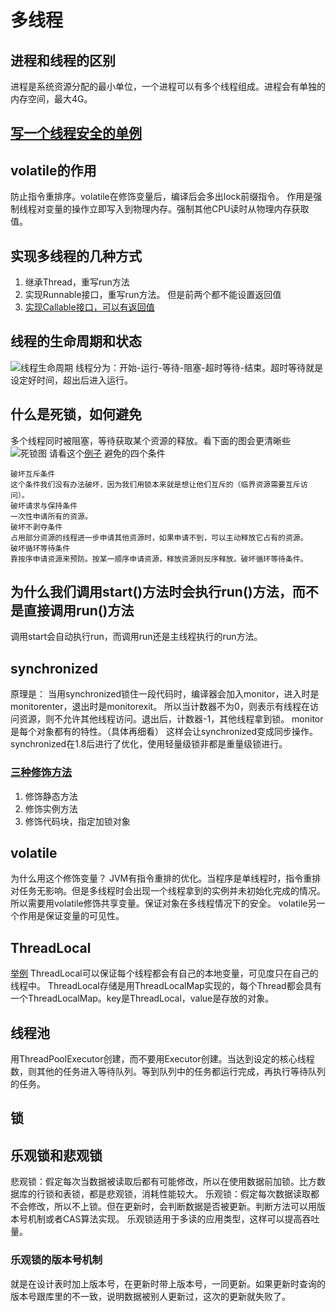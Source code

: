# 多线程
## 进程和线程的区别
进程是系统资源分配的最小单位，一个进程可以有多个线程组成。进程会有单独的内存空间，最大4G。
## [写一个线程安全的单例](../../src/main/java/com/vaga/java/concurrent/singleton)
## volatile的作用
防止指令重排序。volatile在修饰变量后，编译后会多出lock前缀指令。
作用是强制线程对变量的操作立即写入到物理内存。强制其他CPU读时从物理内存获取值。
## 实现多线程的几种方式
1. 继承Thread，重写run方法
2. 实现Runnable接口，重写run方法。
但是前两个都不能设置返回值
3. [实现Callable接口，可以有返回值](../../src/main/java/com/vaga/java/concurrent/thread/CallTarget.java)
## 线程的生命周期和状态
![线程生命周期](https://camo.githubusercontent.com/e518e038e37c2d27abb394b00b438d347466c90c/68747470733a2f2f6d792d626c6f672d746f2d7573652e6f73732d636e2d6265696a696e672e616c6979756e63732e636f6d2f31392d312d32392f4a6176612b2545372542412542462545372541382538422545372538412542362545362538302538312545352538462539382545382542462538312e706e67)
线程分为：开始-运行-等待-阻塞-超时等待-结束。超时等待就是设定好时间，超出后进入运行。
## 什么是死锁，如何避免
多个线程同时被阻塞，等待获取某个资源的释放。看下面的图会更清晰些
![死锁图](https://camo.githubusercontent.com/3903a4dc24008be52f72bad23498808b5a743c35/68747470733a2f2f6d792d626c6f672d746f2d7573652e6f73732d636e2d6265696a696e672e616c6979756e63732e636f6d2f323031392d342f323031392d34254536254144254242254539253934253831312e706e67)
请看这个[例子](../../src/main/java/com/vaga/java/concurrent/thread/DeadLock.java)
避免的四个条件
```
破坏互斥条件
这个条件我们没有办法破坏，因为我们用锁本来就是想让他们互斥的（临界资源需要互斥访问）。
破坏请求与保持条件
一次性申请所有的资源。
破坏不剥夺条件
占用部分资源的线程进一步申请其他资源时，如果申请不到，可以主动释放它占有的资源。
破坏循环等待条件
靠按序申请资源来预防。按某一顺序申请资源，释放资源则反序释放。破坏循环等待条件。
```
## 为什么我们调用start()方法时会执行run()方法，而不是直接调用run()方法
调用start会自动执行run，而调用run还是主线程执行的run方法。
## synchronized
原理是：
当用synchronized锁住一段代码时，编译器会加入monitor，进入时是monitorenter，退出时是monitorexit。
所以当计数器不为0，则表示有线程在访问资源，则不允许其他线程访问。退出后，计数器-1，其他线程拿到锁。
monitor是每个对象都有的特性。（具体再细看）
这样会让synchronized变成同步操作。
synchronized在1.8后进行了优化，使用轻量级锁非都是重量级锁进行。
### [三种修饰方法](../../src/main/java/com/vaga/java/concurrent/synchronizedTest/SyncTest.java)
1. 修饰静态方法
2. 修饰实例方法
3. 修饰代码块，指定加锁对象
## volatile
为什么用这个修饰变量？
JVM有指令重排的优化。当程序是单线程时，指令重排对任务无影响。但是多线程时会出现一个线程拿到的实例并未初始化完成的情况。
所以需要用volatile修饰共享变量。保证对象在多线程情况下的安全。
volatile另一个作用是保证变量的可见性。
## ThreadLocal
[举例](../../src/main/java/com/vaga/java/concurrent/thread/ThreadLocalExample.java)
ThreadLocal可以保证每个线程都会有自己的本地变量，可见度只在自己的线程中。
ThreadLocal存储是用ThreadLocalMap实现的，每个Thread都会具有一个ThreadLocalMap。key是ThreadLocal，value是存放的对象。

## 线程池
用ThreadPoolExecutor创建，而不要用Executor创建。当达到设定的核心线程数，则其他的任务进入等待队列。等到队列中的任务都运行完成，再执行等待队列的任务。
## 锁
## 乐观锁和悲观锁
悲观锁：假定每次当数据被读取后都有可能修改，所以在使用数据前加锁。比方数据库的行锁和表锁，都是悲观锁，消耗性能较大。
乐观锁：假定每次数据读取都不会修改，所以不上锁。但在更新时，会判断数据是否被更新。判断方法可以用版本号机制或者CAS算法实现。
乐观锁适用于多读的应用类型，这样可以提高吞吐量。
### 乐观锁的版本号机制
就是在设计表时加上版本号，在更新时带上版本号，一同更新。如果更新时查询的版本号跟库里的不一致，说明数据被别人更新过，这次的更新就失败了。
